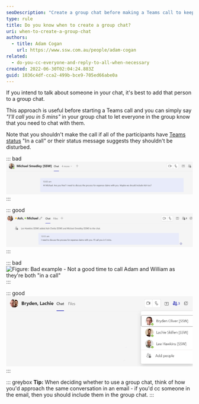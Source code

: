 ```yaml
---
seoDescription: "Create a group chat before making a Teams call to keep everyone involved and avoid disrupting others."
type: rule
title: Do you know when to create a group chat?
uri: when-to-create-a-group-chat
authors:
  - title: Adam Cogan
    url: https://www.ssw.com.au/people/adam-cogan
related:
  - do-you-cc-everyone-and-reply-to-all-when-necessary
created: 2022-06-30T02:04:24.883Z
guid: 1036c4df-cca2-499b-bce9-705ed66abe0a
---
```

If you intend to talk about someone in your chat, it's best to add that person to a group chat. 

This approach is useful before starting a Teams call and you can simply say _"I'll call you in 5 mins"_ in your group chat to let everyone in the group know that you need to chat with them. 

Note that you shouldn't make the call if all of the participants have [Teams status](/use-the-status-message-in-teams) "In a call" or their status message suggests they shouldn't be disturbed.

<!--endintro-->

::: bad
![Figure: Bad example - Mentioning someone in a chat they are not participating](group_chat_bad_example.jpg) 
:::

::: good
![Figure: Good example - Initiating a group chat with everyone involved](group_chat_good_example.jpg) 
:::

::: bad
![Figure: Bad example - Not a good time to call Adam and William as they're both "in a call"](teams_status.gif "Bad example - not a good time to call Adam and William as they're both \"in a call\"")
:::

::: good
![Figure: Good example - It's a good time to call Bryden and Lachie as they're both available](good_status.jpg "Good example - it's a good time to call Bryden and Lachie as they're both available")
:::

::: greybox
**Tip:** When deciding whether to use a group chat, think of how you'd approach the same conversation in an email - if you'd cc someone in the email, then you should include them in the group chat.
:::
